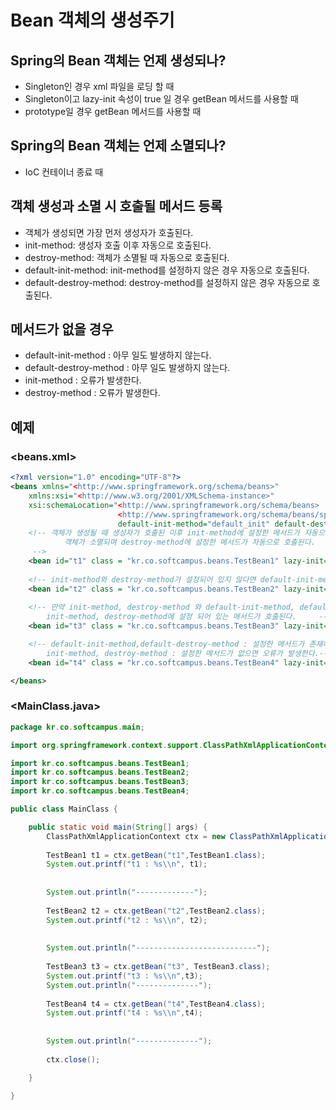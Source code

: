 #  Bean 객체의 생성주기



## Spring의 Bean 객체는 언제 생성되나?

- Singleton인 경우 xml 파일을 로딩 할 때
- Singleton이고 lazy-init 속성이 true 일 경우 getBean 메서드를 사용할 때
- prototype일 경우 getBean 메서드를 사용할 때



## Spring의 Bean 객체는 언제 소멸되나?

- IoC 컨테이너 종료 때



## 객체 생성과 소멸 시 호출될 메서드 등록

- 객체가 생성되면 가장 먼저 생성자가 호출된다.
- init-method: 생성자 호출 이후 자동으로 호출된다.
- destroy-method: 객체가 소멸될 때 자동으로 호출된다.
- default-init-method: init-method를 설정하지 않은 경우 자동으로 호출된다.
- default-destroy-method: destroy-method를 설정하지 않은 경우 자동으로 호출된다.



## 메서드가 없을 경우

- default-init-method : 아무 일도 발생하지 않는다.
- default-destroy-method : 아무 일도 발생하지 않는다.
- init-method : 오류가 발생한다.
- destroy-method : 오류가 발생한다.



## 예제

### <beans.xml>

```xml
<?xml version="1.0" encoding="UTF-8"?>
<beans xmlns="<http://www.springframework.org/schema/beans>"
	xmlns:xsi="<http://www.w3.org/2001/XMLSchema-instance>"
	xsi:schemaLocation="<http://www.springframework.org/schema/beans>
						<http://www.springframework.org/schema/beans/spring-beans.xsd>"
						default-init-method="default_init" default-destroy-method="default_destroy">
	<!-- 객체가 생성될 때 생성자가 호출된 이후 init-method에 설정한 메서드가 자동으로 호출되고 IoC 컨테이너의 close메서드를 호출하면
			객체가 소멸되며 destroy-method에 설정한 메서드가 자동으로 호출된다.
	 -->	
	<bean id="t1" class = "kr.co.softcampus.beans.TestBean1" lazy-init="true" init-method="bean1_init" destroy-method = "bean1_destroy"></bean>
	
	<!-- init-method와 destroy-method가 설정되어 있지 않다면 default-init-method와 default-destroy-method에 설정되어 있는 메서드를 호출한다. -->					
	<bean id="t2" class = "kr.co.softcampus.beans.TestBean2" lazy-init="true"/> 
	
	<!-- 만약 init-method, destroy-method 와 default-init-method, default-destroy-method에 등록되어 있는 메서드가 모두 있을경우
		init-method, destroy-method에 설정 되어 있는 메서드가 호출된다.	 -->
	<bean id="t3" class = "kr.co.softcampus.beans.TestBean3" lazy-init="true" init-method="bean3_init" destroy-method="bean3_destroy"/>

	<!-- default-init-method,default-destroy-method : 설정한 메서드가 존재하지 않으면 무시된다. 
	 	init-method, destroy-method : 설정한 메서드가 없으면 오류가 발생한다.-->
	<bean id="t4" class = "kr.co.softcampus.beans.TestBean4" lazy-init="true" init-method="bean4_init" destroy-method="bean4_destroy"/>

</beans>
```

### <MainClass.java>

```java
package kr.co.softcampus.main;

import org.springframework.context.support.ClassPathXmlApplicationContext;

import kr.co.softcampus.beans.TestBean1;
import kr.co.softcampus.beans.TestBean2;
import kr.co.softcampus.beans.TestBean3;
import kr.co.softcampus.beans.TestBean4;

public class MainClass {

	public static void main(String[] args) {
		ClassPathXmlApplicationContext ctx = new ClassPathXmlApplicationContext("kr/co/softcampus/config/beans.xml");
		
		TestBean1 t1 = ctx.getBean("t1",TestBean1.class);
		System.out.printf("t1 : %s\\n", t1);
		
		
		System.out.println("-------------");
		
		TestBean2 t2 = ctx.getBean("t2",TestBean2.class);
		System.out.printf("t2 : %s\\n", t2);
		
		
		System.out.println("---------------------------");
		
		TestBean3 t3 = ctx.getBean("t3", TestBean3.class);
		System.out.printf("t3 : %s\\n",t3);
		System.out.println("--------------");
		
		TestBean4 t4 = ctx.getBean("t4",TestBean4.class);
		System.out.printf("t4 : %s\\n",t4);
		
		
		System.out.println("--------------");
		
		ctx.close();

	}

}
```
